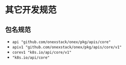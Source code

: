 # 其它开发规范

## 包名规范 

- `api "github.com/onexstack/onex/pkg/apis/core"`
- `apiv1 "github.com/onexstack/onex/pkg/apis/core/v1"`
- `corev1 "k8s.io/api/core/v1"`
- `"k8s.io/api/core"`
